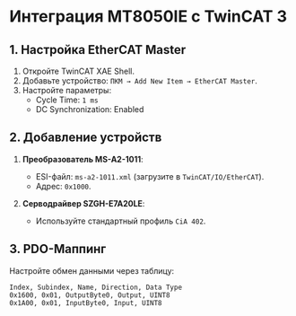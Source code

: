 # Интеграция MT8050IE с TwinCAT 3

## 1. Настройка EtherCAT Master
1. Откройте TwinCAT XAE Shell.
2. Добавьте устройство: `ПКМ → Add New Item → EtherCAT Master`.
3. Настройте параметры:
   - Cycle Time: `1 ms`
   - DC Synchronization: Enabled

## 2. Добавление устройств
1. **Преобразователь MS-A2-1011**:
   - ESI-файл: `ms-a2-1011.xml` (загрузите в `TwinCAT/IO/EtherCAT`).
   - Адрес: `0x1000`.

2. **Серводрайвер SZGH-E7A20LE**:
   - Используйте стандартный профиль `CiA 402`.

## 3. PDO-Маппинг
Настройте обмен данными через таблицу:
```csv
Index, Subindex, Name, Direction, Data Type
0x1600, 0x01, OutputByte0, Output, UINT8
0x1A00, 0x01, InputByte0, Input, UINT8
